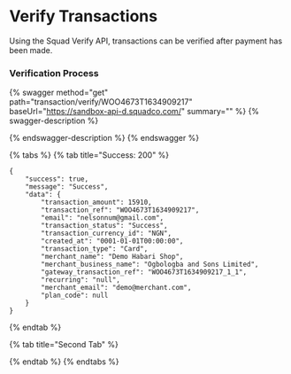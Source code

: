 # Verify Transactions

Using the Squad Verify API, transactions can be verified after payment has been made.

### Verification Process&#x20;

{% swagger method="get" path="transaction/verify/WOO4673T1634909217" baseUrl="https://sandbox-api-d.squadco.com/" summary="" %}
{% swagger-description %}

{% endswagger-description %}
{% endswagger %}

{% tabs %}
{% tab title="Success: 200" %}
```
{
    "success": true,
    "message": "Success",
    "data": {
        "transaction_amount": 15910,
        "transaction_ref": "WOO4673T1634909217",
        "email": "nelsonnum@gmail.com",
        "transaction_status": "Success",
        "transaction_currency_id": "NGN",
        "created_at": "0001-01-01T00:00:00",
        "transaction_type": "Card",
        "merchant_name": "Demo Habari Shop",
        "merchant_business_name": "Ogbologba and Sons Limited",
        "gateway_transaction_ref": "WOO4673T1634909217_1_1",
        "recurring": "null",
        "merchant_email": "demo@merchant.com",
        "plan_code": null
    }
}
```
{% endtab %}

{% tab title="Second Tab" %}

{% endtab %}
{% endtabs %}
